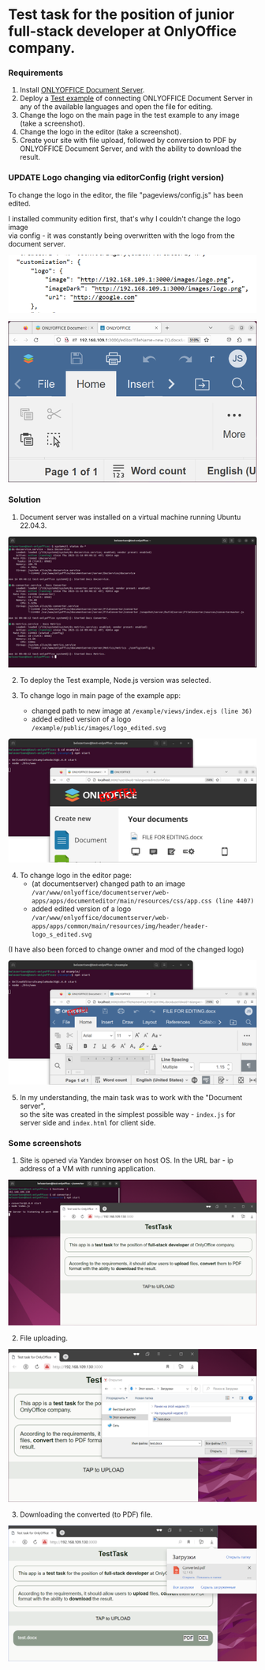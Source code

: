 # Test task for the position of junior full-stack developer at OnlyOffice company.
### Requirements
1. Install [ONLYOFFICE Document Server](https://helpcenter.onlyoffice.com/installation/docs-index.aspx).
2. Deploy a [Test example](https://api.onlyoffice.com/editors/demopreview) of connecting ONLYOFFICE Document Server in any of the available languages and open the file for editing.
3. Change the logo on the main page in the test example to any image (take a screenshot).
4. Change the logo in the editor (take a screenshot).
5. Create your site with file upload, followed by conversion to PDF by ONLYOFFICE Document Server, and with the ability to download the result.

### **UPDATE** Logo changing via editorConfig (right version)
To change the logo in the editor, the file "pageviews/config.js" has been edited.

I installed community edition first,
that's why I couldn't change the logo image </br>
via config - it was constantly being overwritten with the logo from the document server.

![7.png](https://raw.githubusercontent.com/belozertsev/test-OnlyOffice/main/img/7.png)

![8.png](https://raw.githubusercontent.com/belozertsev/test-OnlyOffice/main/img/8.png)

### Solution
1. Document server was installed on a virtual machine running Ubuntu 22.04.3.

![1.png](https://raw.githubusercontent.com/belozertsev/test-OnlyOffice/main/img/1.png)

2. To deploy the Test example, Node.js version was selected.

3. To change logo in main page of the example app:
	- changed path to new image at `/example/views/index.ejs (line 36)`
	- added edited version of a logo `/example/public/images/logo_edited.svg`

![2.png](https://raw.githubusercontent.com/belozertsev/test-OnlyOffice/main/img/2.png)

4. To change logo in the editor page:
	- (at documentserver) changed path to an image </br> `/var/www/onlyoffice/documentserver/web-apps/apps/documenteditor/main/resources/css/app.css (line 4407)`
	- added edited version of a logo </br> `/var/www/onlyoffice/documentserver/web-apps/apps/common/main/resources/img/header/header-logo_s_edited.svg`

(I have also been forced to change owner and mod of the changed logo)

![3.png](https://raw.githubusercontent.com/belozertsev/test-OnlyOffice/main/img/3.png)

5. In my understanding, the main task was to work with the "Document server", </br> so the site was created in the simplest possible way - `index.js` for server side and `index.html` for client side.

### Some screenshots
1. Site is opened via Yandex browser on host OS. In the URL bar - ip address of a VM with running application.

![4.png](https://raw.githubusercontent.com/belozertsev/test-OnlyOffice/main/img/4.png)

2. File uploading.

![5.png](https://raw.githubusercontent.com/belozertsev/test-OnlyOffice/main/img/5.png)

3. Downloading the converted (to PDF) file.

![6.png](https://raw.githubusercontent.com/belozertsev/test-OnlyOffice/main/img/6.png)
